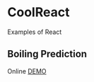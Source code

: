 # CoolReact
Examples of React

## Boiling Prediction

Online [DEMO](http://hujienan.github.io/CoolReact/boiling-prediction/build)
